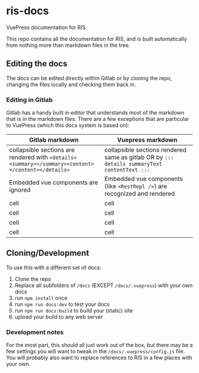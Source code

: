 # ris-docs

VuePress documentation for RIS.

This repo contains all the documentation for RIS, and is built automatically from nothing more than markdown files in the tree.

## Editing the docs

The docs can be edited directly within Gitlab or by cloning the repo, changing the files locally and checking them back in.

### Editing in Gitlab

Gitlab has a handy built in editor that understands most of the markdown that is in the markdown files. There are a few exceptions that are particular to VuePress (which this docs system is based on):


| Gitlab markdown | Vuepress markdown |
| ------ | ------ |
| collapsible sections are rendered with `<details><summary></summary><content></content></details>` | collapsible sections rendered same as gitlab OR by `::: details summaryText contentText :::` |
| Embedded vue components are ignored | Embedded vue components (like `<RestRepl />`) are recognized and rendered |
| cell | cell |
| cell | cell |
| cell | cell |
| cell | cell |

## Cloning/Development

To use this with a different set of docs:

1. Clone the repo
2. Replace all subfolders of `/docs` (EXCEPT `/docs/.vuepress`) with your own docs
3. run `npm install` once
4. run `npm run docs:dev` to test your docs
5. run `npm run docs:build` to build your (static) site
6. upload your build to any web server

### Development notes

For the most part, this should all just work out of the box, but there may be a few settings you will want to tweak in the `/docs/.vuepress/config.js` file. You will probably also want to replace references to RIS in a few places with your own.
